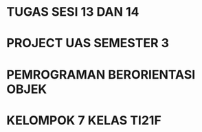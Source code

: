# TUGAS SESI 13 DAN 14
# PROJECT UAS SEMESTER 3
# PEMROGRAMAN BERORIENTASI OBJEK
# KELOMPOK 7 KELAS TI21F
